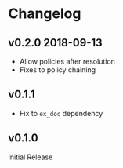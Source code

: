 # Changelog

## v0.2.0 2018-09-13

* Allow policies after resolution
* Fixes to policy chaining

## v0.1.1

* Fix to `ex_doc` dependency

## v0.1.0

Initial Release

